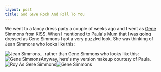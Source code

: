 ```yaml
--- 
layout: post
title: God Gave Rock And Roll To You
---
```


We went to a fancy dress party a couple of weeks ago and I went as [Gene Simmons](http://en.wikipedia.org/wiki/Gene_Simmons) from [KISS](http://en.wikipedia.org/wiki/Kiss_%28band%29). When I mentioned to Paula's Mum that I was going dressed as Gene Simmons I got a very puzzled look. She was thinking of Jean Simmons who looks like this: 

![Jean Simmons](http://upload.wikimedia.org/wikipedia/en/thumb/f/f5/Spartacus55.jpeg/220px-Spartacus55.jpeg)... rather than Gene Simmons who looks like this:![Gene Simmons](http://www.strutter.plus.com/pics/pic12.jpg)Anyway, here's my version makeup courtesy of Paula.![Roy As Gene Simmons](http://farm1.static.flickr.com/205/511922480_6f20d538fc_m.jpg)![Gene Simmons](http://farm1.static.flickr.com/191/511922488_da5535e991_m.jpg)
